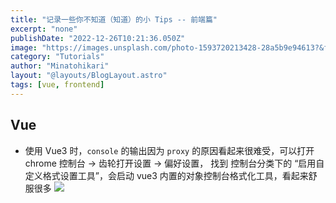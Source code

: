 ```yaml
---
title: "记录一些你不知道（知道）的小 Tips -- 前端篇"
excerpt: "none"
publishDate: "2022-12-26T10:21:36.050Z"
image: "https://images.unsplash.com/photo-1593720213428-28a5b9e94613?&fit=crop&w=430&h=240"
category: "Tutorials"
author: "Minatohikari"
layout: "@layouts/BlogLayout.astro"
tags: [vue, frontend]
---
```


## Vue

- 使用 Vue3 时，`console` 的输出因为 `proxy` 的原因看起来很难受，可以打开 chrome 控制台 -> 齿轮打开设置 -> 偏好设置，
找到 控制台分类下的 “启用自定义格式设置工具”，会启动 vue3 内置的对象控制台格式化工具，看起来舒服很多
![](https://s2.loli.net/2022/12/26/WdLyKVx3m81Jovw.png)
